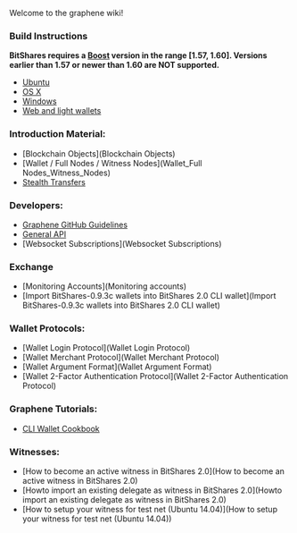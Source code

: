 Welcome to the graphene wiki!

### Build Instructions

**BitShares requires a [Boost](http://www.boost.org/) version in the range [1.57, 1.60]. Versions earlier than 1.57 or newer than 1.60 are NOT supported.**

* [Ubuntu](build-ubuntu)
* [OS X](Building-on-OS-X)
* [Windows](BUILD_WIN32)
* [Web and light wallets](Web-and-light-wallets-release-procedure)

### Introduction Material:

* [Blockchain Objects](Blockchain Objects)
* [Wallet / Full Nodes / Witness Nodes](Wallet_Full Nodes_Witness_Nodes)
* [Stealth Transfers](StealthTransfers)

### Developers:

* [Graphene GitHub Guidelines](Graphene-GitHub-Guidelines)
* [General API](API)
* [Websocket Subscriptions](Websocket Subscriptions)

### Exchange

* [Monitoring Accounts](Monitoring accounts)
* [Import BitShares-0.9.3c wallets into BitShares 2.0 CLI wallet](Import BitShares-0.9.3c wallets into BitShares 2.0 CLI wallet)

### Wallet Protocols:

* [Wallet Login Protocol](Wallet Login Protocol)
* [Wallet Merchant Protocol](Wallet Merchant Protocol)
* [Wallet Argument Format](Wallet Argument Format)
* [Wallet 2-Factor Authentication Protocol](Wallet 2-Factor Authentication Protocol)

### Graphene Tutorials:

* [CLI Wallet Cookbook](https://github.com/cryptonomex/graphene/wiki/CLI-Wallet-Cookbook)

### Witnesses:

* [How to become an active witness in BitShares 2.0](How to become an active witness in BitShares 2.0)
* [Howto import an existing delegate as witness in BitShares 2.0](Howto import an existing delegate as witness in BitShares 2.0)
* [How to setup your witness for test net (Ubuntu 14.04)](How to setup your witness for test net (Ubuntu 14.04))